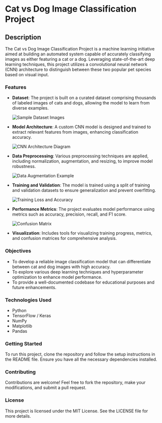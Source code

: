 # Cat vs Dog Image Classification Project

## Description

The Cat vs Dog Image Classification Project is a machine learning initiative aimed at building an automated system capable of accurately classifying images as either featuring a cat or a dog. Leveraging state-of-the-art deep learning techniques, this project utilizes a convolutional neural network (CNN) architecture to distinguish between these two popular pet species based on visual input.

### Features

- **Dataset**: The project is built on a curated dataset comprising thousands of labeled images of cats and dogs, allowing the model to learn from diverse examples.
  
  ![Sample Dataset Images](images/sample_dataset.jpg) 

- **Model Architecture**: A custom CNN model is designed and trained to extract relevant features from images, enhancing classification accuracy.

  ![CNN Architecture Diagram](images/model_architecture.png)

- **Data Preprocessing**: Various preprocessing techniques are applied, including normalization, augmentation, and resizing, to improve model robustness.

  ![Data Augmentation Example](images/data_augmentation.png)

- **Training and Validation**: The model is trained using a split of training and validation datasets to ensure generalization and prevent overfitting.
  
  ![Training Loss and Accuracy](images/training_progress.png)

- **Performance Metrics**: The project evaluates model performance using metrics such as accuracy, precision, recall, and F1 score.

  ![Confusion Matrix](images/confusion_matrix.png)

- **Visualization**: Includes tools for visualizing training progress, metrics, and confusion matrices for comprehensive analysis.

### Objectives

- To develop a reliable image classification model that can differentiate between cat and dog images with high accuracy.
- To explore various deep learning techniques and hyperparameter optimization to enhance model performance.
- To provide a well-documented codebase for educational purposes and future enhancements.

### Technologies Used

- Python
- TensorFlow / Keras
- NumPy
- Matplotlib
- Pandas

### Getting Started

To run this project, clone the repository and follow the setup instructions in the README file. Ensure you have all the necessary dependencies installed.

### Contributing

Contributions are welcome! Feel free to fork the repository, make your modifications, and submit a pull request.

### License

This project is licensed under the MIT License. See the LICENSE file for more details.
```

